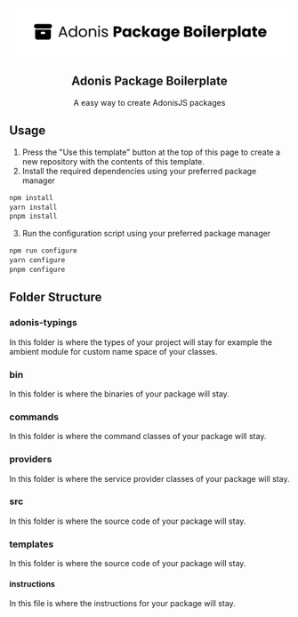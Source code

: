 
<div align="center">
  <img src=".github/banner.png" width="1200px">
</div>


<div align="center">
  <h2><b>Adonis Package Boilerplate</b></h2>
  <p>A easy way to create AdonisJS packages</p>
</div>

## **Usage**

1. Press the "Use this template" button at the top of this page to create a new repository with the contents of this template.
2. Install the required dependencies using your preferred package manager
```bash
npm install
yarn install
pnpm install
```
3. Run the configuration script using your preferred package manager
```bash
npm run configure
yarn configure
pnpm configure
```
## **Folder Structure**

### **adonis-typings**
In this folder is where the types of your project will stay for example the ambient module for custom name space of your classes.

### **bin**
In this folder is where the binaries of your package will stay.

### **commands**
In this folder is where the command classes of your package will stay.

### **providers**
In this folder is where the service provider classes of your package will stay.

### **src**
In this folder is where the source code of your package will stay.

### **templates**
In this folder is where the source code of your package will stay.

#### **instructions**
In this file is where the instructions for your package will stay.